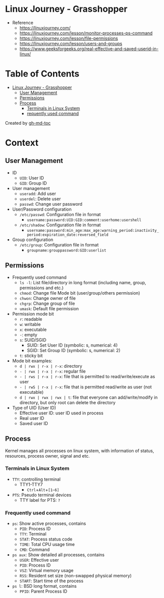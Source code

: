 # Linux Journey - Grasshopper

- Reference
  - https://linuxjourney.com/
  - https://linuxjourney.com/lesson/monitor-processes-ps-command
  - https://linuxjourney.com/lesson/file-permissions
  - https://linuxjourney.com/lesson/users-and-groups
  - https://www.geeksforgeeks.org/real-effective-and-saved-userid-in-linux/

# Table of Contents

- [Linux Journey - Grasshopper](#linux-journey---grasshopper)
  - [User Management](#user-management)
  - [Permissions](#permissions)
  - [Process](#process)
    - [Terminals in Linux System](#terminals-in-linux-system)
    - [requently used command](#requently-used-command)

Created by [gh-md-toc](https://github.com/ekalinin/github-markdown-toc)

# Context

## User Management

- ID
  - `UID`: User ID
  - `GID`: Group ID
- User management
  - `useradd`: Add user
  - `userdel`: Delete user
  - `passwd`: Change user password
- User/Password configuration
  - `/etc/passwd`: Configuration file in format
    - `username:password:UID:GID:comment:userhome:usershell`
  - `/etc/shadow`: Configuration file in format
    - `username:password:min_age:max_age:warning_period:inactivity_period:expiration_date:reversed_field`
- Group configuration
  - `/etc/group`: Configuration file in format
    - `groupname:grouppassword:GID:userlist`

## Permissions

- Frequently used command
  - `ls -l`: List file/directory in long format (including name, group, permissions and etc.)
  - `chmod`: Change file Mode bit (user/group/others permission)
  - `chwon`: Change owner of file
  - `chgrp`: Change group of file
  - `umask`: Default file permission
- Permission mode bit
  - `r`: readable
  - `w`: writable
  - `x`: executable
  - `-`: empty
  - `s`: SUID/SGID
    - SUID: Set User ID (symbolic: s, numerical: 4)
    - SGID: Set Group ID (symbolic: s, numerical: 2)
  - `t`: sticky bit
- Mode bit examples:
  - `d | rwx | r-x | r-x`: directory
  - `- | rwx | r-x | r-x`: regular file
  - `- | rws | r-x | r-x`: file that is permitted to read/write/execute as user
  - `- | rwS | r-x | r-x`: file that is permitted read/write as user (not executable)
  - `d | rwx | rwx | rwx | t`: file that everyone can add/write/modify in directory, but only root can delete the directory
- Type of UID (User ID)
  - Effective user ID: user ID used in process
  - Real user ID
  - Saved user ID

## Process

Kernel manages all processes on linux system, with information of status, resources, process owner, signal and etc.

### Terminals in Linux System

- `TTY`: controlling terminal
  - TTY1-TTY7
    - `Ctrl`+`Alt`+`[1~6]`
- `PTS`: Pseudo terminal devices
  - TTY label for PTS: `?`

### Frequently used command

- `ps`: Show active processes, contains
  - `PID`: Process ID
  - `TTY`: Terminal
  - `STAT`: Process status code
  - `TIME`: Total CPU usage time
  - `CMD`: Command
- `ps aux`: Show detailed all processes, contains
  - `USER`: Effective user
  - `PID`: Process ID
  - `VSZ`: Virtual memory usage
  - `RSS`: Resident set size (non-swapped physical memory)
  - `START`: Start time of the process
- `ps l`: BSD long format, contains
  - `PPID`: Parent Process ID
